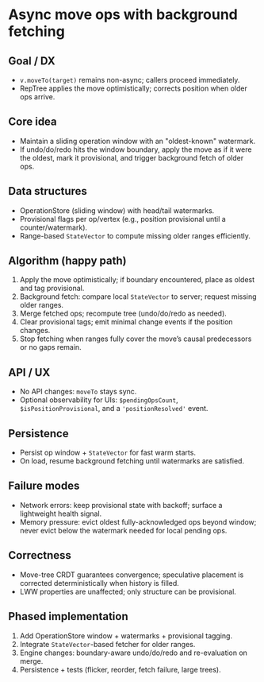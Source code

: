 # Async move ops with background fetching

## Goal / DX
- `v.moveTo(target)` remains non-async; callers proceed immediately.
- RepTree applies the move optimistically; corrects position when older ops arrive.

## Core idea
- Maintain a sliding operation window with an "oldest-known" watermark.
- If undo/do/redo hits the window boundary, apply the move as if it were the oldest, mark it provisional, and trigger background fetch of older ops.

## Data structures
- OperationStore (sliding window) with head/tail watermarks.
- Provisional flags per op/vertex (e.g., position provisional until a counter/watermark).
- Range-based `StateVector` to compute missing older ranges efficiently.

## Algorithm (happy path)
1. Apply the move optimistically; if boundary encountered, place as oldest and tag provisional.
2. Background fetch: compare local `StateVector` to server; request missing older ranges.
3. Merge fetched ops; recompute tree (undo/do/redo as needed).
4. Clear provisional tags; emit minimal change events if the position changes.
5. Stop fetching when ranges fully cover the move’s causal predecessors or no gaps remain.

## API / UX
- No API changes: `moveTo` stays sync.
- Optional observability for UIs: `$pendingOpsCount`, `$isPositionProvisional`, and a `'positionResolved'` event.

## Persistence
- Persist op window + `StateVector` for fast warm starts.
- On load, resume background fetching until watermarks are satisfied.

## Failure modes
- Network errors: keep provisional state with backoff; surface a lightweight health signal.
- Memory pressure: evict oldest fully-acknowledged ops beyond window; never evict below the watermark needed for local pending ops.

## Correctness
- Move-tree CRDT guarantees convergence; speculative placement is corrected deterministically when history is filled.
- LWW properties are unaffected; only structure can be provisional.

## Phased implementation
1. Add OperationStore window + watermarks + provisional tagging.
2. Integrate `StateVector`-based fetcher for older ranges.
3. Engine changes: boundary-aware undo/do/redo and re-evaluation on merge.
4. Persistence + tests (flicker, reorder, fetch failure, large trees).

